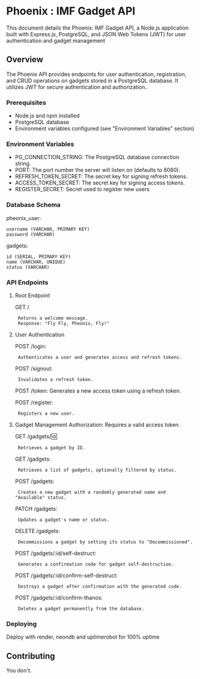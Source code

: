 # Phoenix : IMF Gadget API

This document details the Phoenix: IMF Gadget API, a Node.js application built with Express.js, PostgreSQL, and JSON Web Tokens (JWT) for user authentication and gadget management

## Overview

The Phoenix API provides endpoints for user authentication, registration, and CRUD operations on gadgets stored in a PostgreSQL database. It utilizes JWT for secure authentication and authorization..

### Prerequisites

- Node.js and npm installed
- PostgreSQL database
- Environment variables configured (see "Environment Variables" section)


### Environment Variables

- PG_CONNECTION_STRING: The PostgreSQL database connection string.
- PORT: The port number the server will listen on (defaults to 8080).
- REFRESH_TOKEN_SECRET: The secret key for signing refresh tokens.
- ACCESS_TOKEN_SECRET: The secret key for signing access tokens.
- REGISTER_SECRET: Secret used to register new users

### Database Schema
pheonix_user:

    username (VARCHAR, PRIMARY KEY)
    password (VARCHAR)

gadgets:

    id (SERIAL, PRIMARY KEY)
    name (VARCHAR, UNIQUE)
    status (VARCHAR)

### API Endpoints
1. Root Endpoint

    GET /
   
        Returns a welcome message.
        Response: "Fly Fly, Pheonix, Fly!"

3. User Authentication

    POST /login:
   
        Authenticates a user and generates access and refresh tokens.
   
    POST /signout:
   
        Invalidates a refresh token.
   
    POST /token:
        Generates a new access token using a refresh token.
   
    POST /register:
   
        Registers a new user.

5. Gadget Management
    Authorization: Requires a valid access token.
   
    GET /gadgets/:id:
   
        Retrieves a gadget by ID.
    GET /gadgets:
   
        Retrieves a list of gadgets, optionally filtered by status.
   
    POST /gadgets:
   
        Creates a new gadget with a randomly generated name and "Available" status.
   
    PATCH /gadgets:
   
        Updates a gadget's name or status.
   
    DELETE /gadgets:
   
        Decommissions a gadget by setting its status to "Decommissioned".
   
    POST /gadgets/:id/self-destruct:
   
        Generates a confirmation code for gadget self-destruction.
   
    POST /gadgets/:id/confirm-self-destruct:
   
        Destroys a gadget after confirmation with the generated code.
   
    POST /gadgets/:id/confirm-thanos:
   
        Deletes a gadget permanently from the database.
   
### Deploying

Deploy with render, neondb and uptimerobot for 100% uptime

## Contributing

You don't.

